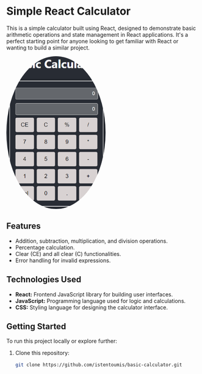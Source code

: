 # Simple React Calculator

This is a simple calculator built using React, designed to demonstrate basic arithmetic operations and state management in React applications. It's a perfect starting point for anyone looking to get familiar with React or wanting to build a similar project.

<img src="https://github.com/istentoumis/basic-calculator/blob/main/src/calcu-screenshot.png" width="260" height="400" style="border-radius:50%">

## Features

- Addition, subtraction, multiplication, and division operations.
- Percentage calculation.
- Clear (CE) and all clear (C) functionalities.
- Error handling for invalid expressions.

## Technologies Used

- **React:** Frontend JavaScript library for building user interfaces.
- **JavaScript:** Programming language used for logic and calculations.
- **CSS:** Styling language for designing the calculator interface.

## Getting Started

To run this project locally or explore further:

1. Clone this repository:
   ```bash
   git clone https://github.com/istentoumis/basic-calculator.git
